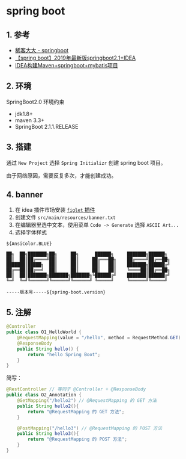 # spring boot

## 1. 参考

* [稀客大大 - springboot](https://zed058.cn/code/dev/springboot-00%E8%AF%BE%E5%89%8D%E5%87%86%E5%A4%87.html#_1%E3%80%81spring-boot-%E7%AE%80%E4%BB%8B)
* [【spring boot】2019年最新版springboot2.1+IDEA](https://www.bilibili.com/video/av39775932?from=search&seid=15792996901631099901)
* [IDEA构建Maven+springboot+mybatis项目](https://blog.csdn.net/a290270915/article/details/79176859)

## 2. 环境

SpringBoot2.0 环境约束

* jdk1.8+
* maven 3.3+
* SpringBoot 2.1.1.RELEASE

## 3. 搭建

通过 `New Project` 选择 `Spring Initializr` 创建 spring boot 项目。

由于网络原因，需要反复多次，才能创建成功。

## 4. banner

1. 在 idea 插件市场安装 [`figlet` 插件](https://plugins.jetbrains.com/plugin/12005-figlet)
2. 创建文件 `src/main/resources/banner.txt`
3. 在编辑器里选中文本，使用菜单 `Code -> Generate` 选择 `ASCII Art...`
4. 选择字体样式

  ```text
  ${AnsiColor.BLUE}

  ██╗  ██╗███████╗██╗     ██╗      ██████╗     ███████╗██████╗
  ██║  ██║██╔════╝██║     ██║     ██╔═══██╗    ██╔════╝██╔══██╗
  ███████║█████╗  ██║     ██║     ██║   ██║    ███████╗██████╔╝
  ██╔══██║██╔══╝  ██║     ██║     ██║   ██║    ╚════██║██╔══██╗
  ██║  ██║███████╗███████╗███████╗╚██████╔╝    ███████║██████╔╝
  ╚═╝  ╚═╝╚══════╝╚══════╝╚══════╝ ╚═════╝     ╚══════╝╚═════╝

  -----版本号-----${spring-boot.version}
  ```

## 5. 注解

```java
@Controller
public class O1_HelloWorld {
    @RequestMapping(value = "/hello", method = RequestMethod.GET)
    @ResponseBody
    public String hello() {
        return "hello Spring Boot";
    }
}
```

简写：

```java
@RestController // 等同于 @Controller + @ResponseBody
public class O2_Annotation {
    @GetMapping("/hello2") // @RequestMapping 的 GET 方法
    public String hello2(){
        return "@RequestMapping 的 GET 方法";
    }

    @PostMapping("/hello3") // @RequestMapping 的 POST 方法
    public String hello3(){
        return "@RequestMapping 的 POST 方法";
    }
}
```